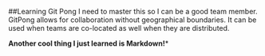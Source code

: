 ##Learning Git Pong
I need to master this so I can be a good team member. GitPong allows for collaboration without geographical boundaries. It can be used when teams are co-located as well when they are distributed.

**Another cool thing I just learned is Markdown!***

